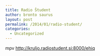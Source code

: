 ```yaml
---
title: Radio Študent
author: bronto saurus
layout: post
permalink: /2014/01/radio-student/
categories:
  - Uncategorized
---
```

mpv http://kruljo.radiostudent.si:8000/ehiq